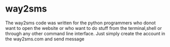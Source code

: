 # way2sms
The way2sms code was written for the python programmers who donot want to open the website or who want to do stuff from the
terminal,shell or through any other command line interface.
Just simply create the account in the way2sms.com and send message

